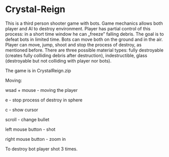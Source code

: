 # Crystal-Reign

This is a third person shooter game with bots. Game mechanics allows both player and AI to destroy environment. Player has partial control of this process: in a short time window he can „freeze” falling debris. The goal is to defeat bots in limited time. Bots can move both on the ground and in the air. Player can move, jump, shoot and stop the process of destroy, as mentioned before. There are three possible material types: fully destroyable (creates fully colliding debris after destruction), indestructible, glass (destroyable but not colliding with player nor bots).

The game is in CrystalReign.zip


Moving: 

wsad + mouse - moving the player

e - stop process of destroy in sphere

c - show cursor

scroll - change bullet

left mouse button - shot

right mouse button - zoom in

To destroy bot player shot 3 times.


